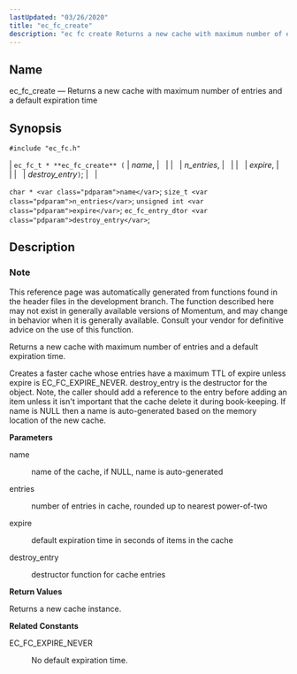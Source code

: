 ```yaml
---
lastUpdated: "03/26/2020"
title: "ec_fc_create"
description: "ec fc create Returns a new cache with maximum number of entries and a default expiration time ec fc t ec fc create name n entries expire destroy entry char name size t n entries unsigned int expire ec fc entry dtor destroy entry This reference page was automatically generated..."
---
```


<a name="apis.ec_fc_create"></a> 
## Name

ec_fc_create — Returns a new cache with maximum number of entries and a default expiration time

## Synopsis

`#include "ec_fc.h"`

| `ec_fc_t * **ec_fc_create** (` | <var class="pdparam">name</var>, |   |
|   | <var class="pdparam">n_entries</var>, |   |
|   | <var class="pdparam">expire</var>, |   |
|   | <var class="pdparam">destroy_entry</var>`)`; |   |

`char * <var class="pdparam">name</var>`;
`size_t <var class="pdparam">n_entries</var>`;
`unsigned int <var class="pdparam">expire</var>`;
`ec_fc_entry_dtor <var class="pdparam">destroy_entry</var>`;<a name="idp52074752"></a> 
## Description

### Note

This reference page was automatically generated from functions found in the header files in the development branch. The function described here may not exist in generally available versions of Momentum, and may change in behavior when it is generally available. Consult your vendor for definitive advice on the use of this function.

Returns a new cache with maximum number of entries and a default expiration time.

Creates a faster cache whose entries have a maximum TTL of expire unless expire is EC_FC_EXPIRE_NEVER. destroy_entry is the destructor for the object. Note, the caller should add a reference to the entry before adding an item unless it isn't important that the cache delete it during book-keeping. If name is NULL then a name is auto-generated based on the memory location of the new cache.

**<a name="idp52078528"></a> Parameters**

<dl class="variablelist">

<dt>name</dt>

<dd>

name of the cache, if NULL, name is auto-generated

</dd>

<dt>entries</dt>

<dd>

number of entries in cache, rounded up to nearest power-of-two

</dd>

<dt>expire</dt>

<dd>

default expiration time in seconds of items in the cache

</dd>

<dt>destroy_entry</dt>

<dd>

destructor function for cache entries

</dd>

</dl>

**<a name="idp52086912"></a> Return Values**

Returns a new cache instance.

**<a name="idp52087840"></a> Related Constants**

<dl class="variablelist">

<dt>EC_FC_EXPIRE_NEVER</dt>

<dd>

No default expiration time.

</dd>

</dl>